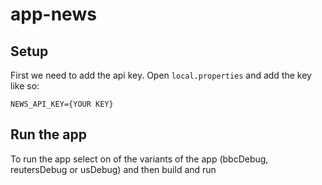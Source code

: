 # app-news

## Setup
First we need to add the api key. Open `local.properties` and add the key like so:
```
NEWS_API_KEY={YOUR KEY}
```

## Run the app
To run the app select on of the variants of the app (bbcDebug, reutersDebug or usDebug) and then build and run
